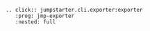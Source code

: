 ```{eval-rst}
.. click:: jumpstarter.cli.exporter:exporter
   :prog: jmp-exporter
   :nested: full
```
